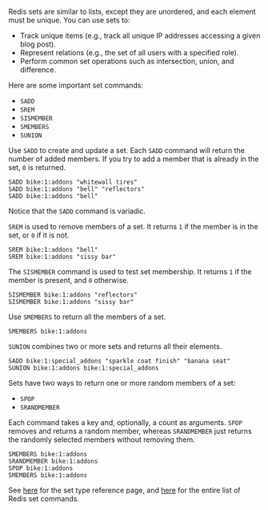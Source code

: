 Redis sets are similar to lists, except they are unordered, and each element must be unique. You can use sets to:

- Track unique items (e.g., track all unique IP addresses accessing a given blog post).
- Represent relations (e.g., the set of all users with a specified role).
- Perform common set operations such as intersection, union, and difference.

Here are some important set commands:

- `SADD`
- `SREM`
- `SISMEMBER`
- `SMEMBERS`
- `SUNION`

Use `SADD` to create and update a set. Each `SADD` command will return the number of added members. If you try to add a member that is already in the set, `0` is returned.

```redis Create a set
SADD bike:1:addons "whitewall tires"
SADD bike:1:addons "bell" "reflectors"
SADD bike:1:addons "bell"
```

Notice that the `SADD` command is variadic.

`SREM` is used to remove members of a set. It returns `1` if the member is in the set, or `0` if it is not.

```redis Remove set members
SREM bike:1:addons "bell"
SREM bike:1:addons "sissy bar"
```

The `SISMEMBER` command is used to test set membership. It returns `1` if the member is present, and `0` otherwise.

```redis Test set membership
SISMEMBER bike:1:addons "reflectors"
SISMEMBER bike:1:addons "sissy bar"
```

Use `SMEMBERS` to return all the members of a set.

```redis Get set members
SMEMBERS bike:1:addons
```

`SUNION` combines two or more sets and returns all their elements.

```redis SUNION usage
SADD bike:1:special_addons "sparkle coat finish" "banana seat"
SUNION bike:1:addons bike:1:special_addons
```

Sets have two ways to return one or more random members of a set:

- `SPOP`
- `SRANDMEMBER`

Each command takes a key and, optionally, a count as arguments. `SPOP` removes and returns a random member, whereas `SRANDMEMBER` just returns the randomly selected members without removing them.

```redis SPOP/SRANDMEMBER usage
SMEMBERS bike:1:addons
SRANDMEMBER bike:1:addons
SPOP bike:1:addons
SMEMBERS bike:1:addons
```

See [here](https://redis.io/docs/data-types/sets) for the set type reference page, and [here](https://redis.io/commands/?group=set) for the entire list of Redis set commands.

